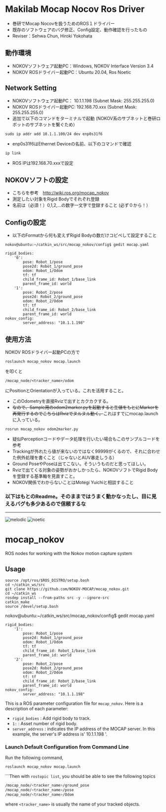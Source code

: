 # Makilab Mocap Nocov Ros Driver
- 巻研でMocap Nocovを扱うためのROS１ドライバー
- 既存のソフトウェアのバグ修正、Config設定、動作確認を行ったもの
- Reviser：Sehwa Chun, Hiroki Yokohata

## 動作環境
- NOKOVソフトウェア起動PC：Windows, NOKOV Interface Version 3.4
- NOKOV ROSドライバー起動PC：Ubuntu 20.04, Ros Noetic

## Network Setting
- NOKOVソフトウェア起動PC： 10.1.1.198 (Subnet Mask: 255.255.255.0)
- NOKOV ROSドライバー起動PC: 192.168.70.xxx (Subnet Mask: 255.255.255.0)
- 追加で以下のコマンドをターミナルで起動 (NOKOV系のサブネットと巻研ロボットのサブネットを繋ぐため）
```
sudo ip addr add 10.1.1.100/24 dev enp0s31f6
```
- enp0s31f6はEthernet Deviceの名前、以下のコマンドで確認
```
ip link
```
- ROS IPは192.168.70.xxxで設定

## NOKOVソフトの設定
- こちらを参考　http://wiki.ros.org/mocap_nokov
- 測定したい対象をRigid Bodyでそれぞれ登録
- 名前は（必須！）0,1,2,...の数字一文字で登録すること (必ず０から！）

## Configの設定
- 以下のFormatから何も変えずRigid Bodyの数だけコピペして設定すること
```
nokov@ubuntu:~/catkin_ws/src/mocap_nokov/config$ gedit mocap.yaml
```
```
rigid_bodies:
    '0':
        pose: Robot_1/pose
        pose2d: Robot_1/ground_pose
        odom: Robot_1/Odom
        tf: tf
        child_frame_id: Robot_1/base_link
        parent_frame_id: world
    '1':
        pose: Robot_2/pose
        pose2d: Robot_2/ground_pose
        odom: Robot_2/Odom
        tf: tf
        child_frame_id: Robot_2/base_link
        parent_frame_id: world
nokov_config:
        server_address: "10.1.1.198"
```

## 使用方法
NOKOV ROSドライバー起動PCの方で
```
roslaunch mocap_nokov mocap.launch
```
を叩くと
```
/mocap_node/<tracker_name>/odom
```
にPositionとOrientationが入っている。これを活用すること。
- このOdometryを直接Rvizで出すとカクカクする。
- ~~なので、Sample用のodom2marker.pyを起動すると生値をもとにMarkerを再発行するのでこちらはRvizでヌルヌル動く。~~これはすでにmocap.launchに入っている。
```
rosrun mocap_nokov odom2marker.py
```
- 疑似Perceptionコードやデータ処理を行いたい場合もこのサンプルコードを参考
- Trackingが外れたら値が来ないのではなく99999がくるので、それに合わせた例外処理を書くこと（じゃないとAUV暴走しうる）
- Ground PoseやPoseは出てこない。そういうものだと思ってほしい。
- Rvizで出てくる対象の姿勢がおかしかったら、NOKOVソフトでRigid Bodyを登録する基準軸を見直すこと。
- NOKOV関係でわからないことはMotegi Yuichiと相談すること

### 以下はもとのReadme。そのままではうまく動かなったし、目に見えるバグも多少あるので信頼するな
-------------------------


![melodic](https://github.com/NOKOV-MOCAP/mocap_nokov/actions/workflows/melodic.yml/badge.svg)
![noetic](https://github.com/NOKOV-MOCAP/mocap_nokov/actions/workflows/noetic.yml/badge.svg)

# mocap_nokov
ROS nodes for working with the Nokov motion capture system

## Usage

```
source /opt/ros/$ROS_DISTRO/setup.bash
cd ~/catkin_ws/src
git clone https://github.com/NOKOV-MOCAP/mocap_nokov.git
cd ~/catkin_ws
rosdep install --from-paths src -y --ignore-src
catkin_make
source /devel/setup.bash
```

nokov@ubuntu:~/catkin_ws/src/mocap_nokov/config$ gedit mocap.yaml

```
rigid_bodies:
    '1':
        pose: Robot_1/pose
        pose2d: Robot_1/ground_pose
        odom: Robot_1/Odom
        tf: tf
        child_frame_id: Robot_1/base_link
        parent_frame_id: world
    '2':
        pose: Robot_2/pose
        pose2d: Robot_2/ground_pose
        odom: Robot_2/Odom
        tf: tf
        child_frame_id: Robot_2/base_link
        parent_frame_id: world
nokov_config:
        server_address: "10.1.1.198"
```

This is a ROS parameter configuration file for `mocap_nokov`. Here is a description of each parameter:

- `rigid_bodies` : Add rigid body to track.
- `1:` : Asset number of rigid body.
- `server_address` : indicates the IP address of the MOCAP server. In this example, the server's IP address is' 10.1.1.198 '.

### Launch Default Configuration from Command Line

Run the following command,

```bash
roslaunch mocap_nokov mocap.launch
```

```Then with `rostopic list`, you should be able to see the following topics

```bash
/mocap_node/<tracker_name>/ground_pose
/mocap_node/<tracker_name>/pose
/mocap_node/<tracker_name>/Odom
```
where `<tracker_name>` is usually the name of your tracked objects.

